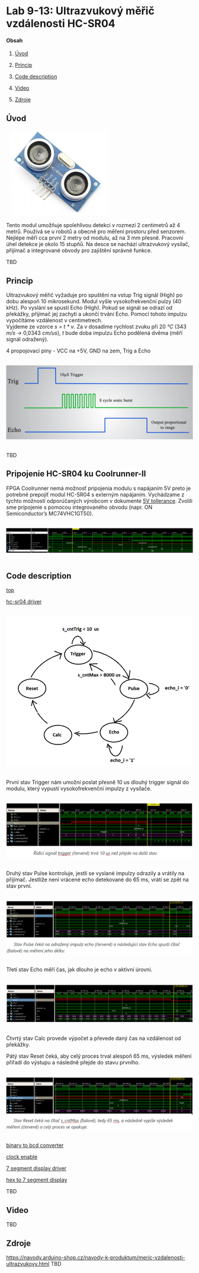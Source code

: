 # Lab 9-13: Ultrazvukový měřič vzdálenosti HC-SR04

#### Obsah

1. [Úvod](#Úvod)
2. [Princip](#Princip)

3. [Code description](#Code-description)
4. [Video](#Video)
5. [Zdroje](#Zdroje)


## Úvod

&nbsp;
    ![HC-SR04](../../Images/Project/prj_meric.png)
    &nbsp;
    
Tento modul umožňuje spolehlivou detekci v rozmezí 2 centimetrů až 4 metrů. Používá se u robotů a obecně pro měření prostoru před senzorem. Nejlépe měří cca první 2 metry od modulu, až na 3 mm přesně. Pracovní úhel detekce je okolo 15 stupňů. Na desce se nachází ultrazvukový vysílač, přijímač a integrované obvody pro zajištění správné funkce.

TBD


## Princip

Ultrazvukový měřič vyžaduje pro spuštění na vstup Trig signál (High) po dobu alespoň 10 mikrosekund. Modul vyšle vysokofrekvenční pulzy (40 kHz). Po vyslání se spustí Echo (High). Pokud se signál se odrazí od překážky, přijímač jej zachytí a ukončí trvání Echo. Pomocí tohoto impulzu vypočítáme vzdálenost v centimetrech.  
Vyjdeme ze vzorce _s = t * v_. Za _v_ dosadíme rychlost zvuku při 20 _°C_ (343 _m/s_ -> 0,0343 _cm/us_), _t_ bude doba impulzu Echo podělená dvěma (měří signál odražený).

4 propojovací piny - VCC na +5V, GND na zem, Trig a Echo

&nbsp;
    ![Signals](../../Images/Project/prj_signaly.png)
    &nbsp;


TBD

## Pripojenie HC-SR04 ku Coolrunner-II
FPGA Coolrunner nemá možnosť pripojenia modulu s napájaním 5V preto je potrebné prepojiť modul HC-SR04 s externým napájaním. Vychádzame z týchto možností odporúčaných  výrobcom v dokumente [5V tollerance](/Labs/Project/5vtollerance.pdf). Zvolili sme pripojenie s pomocou integrovaného obvodu (napr. ON Semiconductor’s MC74VHC1GT50).


&nbsp;
    ![HC-SR04states](../../Images/Project/hcsr04states.png)
    &nbsp;
## Code description
[top](/Labs/Project/hc-sr04_edit/Top.vhd)

[hc-sr04 driver](/Labs/Project/hc-sr04_edit/hc_sr04.vhd)

&nbsp;
    ![States Diagram](../../Images/Project/prj_states.png)
    &nbsp;
    
První stav Trigger nám umožní poslat přesně 10 us dlouhý trigger signál do modulu, který vypustí vysokofrekvenční impulzy z vysílače.

&nbsp;
    ![Trigger](../../Images/Project/prj_trig.png)
    &nbsp;
    
Druhý stav Pulse kontroluje, jestli se vyslané impulzy odrazily a vrátily na přijímač. Jestliže není vrácené echo detekované do 65 ms, vrátí se zpět na stav první.

&nbsp;
    ![Pulse](../../Images/Project/prj_pulse.png)
    &nbsp;
    
Třetí stav Echo měří čas, jak dlouho je echo v aktivní úrovni.
 
&nbsp;
    ![Echo](../../Images/Project/prj_echo.png)
    &nbsp;
	
Čtvrtý stav Calc provede výpočet a převede daný čas na vzdálenost od překážky.


Pátý stav Reset čeká, aby celý proces trval alespoň 65 ms, výsledek měření přiřadí do výstupu a následně přejde do stavu prvního.

&nbsp;
    ![Reset](../../Images/Project/prj_reset.png)
    &nbsp;


[binary to bcd converter](/Labs/Project/hc-sr04_edit/binary_2bcd.vhd)

[clock enable](/Labs/Project/hc-sr04_edit/clock_enable.vhd)

[7 segment display driver](/Labs/Project/hc-sr04_edit/driver_7seg.vhd)

[hex to 7 segment display](/Labs/Project/hc-sr04_edit/hex_to_7seg.vhd)


TBD


## Video

TBD


## Zdroje

https://navody.arduino-shop.cz/navody-k-produktum/meric-vzdalenosti-ultrazvukovy.html
TBD
